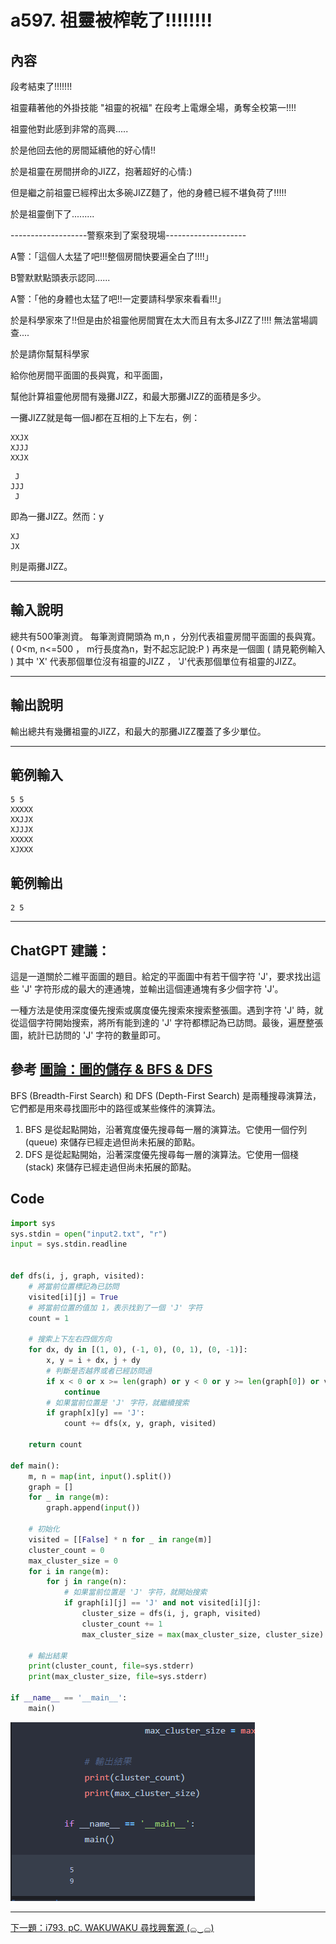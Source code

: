 # a597. 祖靈被榨乾了!!!!!!!!

## 內容

段考結束了!!!!!!!

祖靈藉著他的外掛技能 "祖靈的祝福" 在段考上電爆全場，勇奪全校第一!!!!

祖靈他對此感到非常的高興.....

於是他回去他的房間延續他的好心情!!

於是祖靈在房間拼命的JIZZ，抱著超好的心情:)

但是繼之前祖靈已經榨出太多碗JIZZ麵了，他的身體已經不堪負荷了!!!!!

於是祖靈倒下了.........

-------------------警察來到了案發現場--------------------

A警：「這個人太猛了吧!!!整個房間快要遍全白了!!!!」

B警默默點頭表示認同......

A警：「他的身體也太猛了吧!!一定要請科學家來看看!!!」

於是科學家來了!!但是由於祖靈他房間實在太大而且有太多JIZZ了!!!! 無法當場調查....

於是請你幫幫科學家

給你他房間平面圖的長與寬，和平面圖，

幫他計算祖靈他房間有幾攤JIZZ，和最大那攤JIZZ的面積是多少。

 一攤JIZZ就是每一個J都在互相的上下左右，例：

```
XXJX
XJJJ
XXJX 
```

```
 J
JJJ
 J
```

即為一攤JIZZ。然而：y

```
XJ
JX
```

則是兩攤JIZZ。 

---

## 輸入說明

總共有500筆測資。
每筆測資開頭為 m,n ，分別代表祖靈房間平面圖的長與寬。 ( 0<m, n<=500 ， m行長度為n，對不起忘記說:P )
再來是一個圖  ( 請見範例輸入 ) 
其中 'X' 代表那個單位沒有祖靈的JIZZ ， 'J'代表那個單位有祖靈的JIZZ。 

---

## 輸出說明

輸出總共有幾攤祖靈的JIZZ，和最大的那攤JIZZ覆蓋了多少單位。 

---

## 範例輸入

```
5 5
XXXXX
XXJJX
XJJJX
XXXXX
XJXXX
```

## 範例輸出

```
2 5
```

---

## ChatGPT 建議：

這是一道關於二維平面圖的題目。給定的平面圖中有若干個字符 'J'，要求找出這些 'J' 字符形成的最大的連通塊，並輸出這個連通塊有多少個字符 'J'。

一種方法是使用深度優先搜索或廣度優先搜索來搜索整張圖。遇到字符 'J' 時，就從這個字符開始搜索，將所有能到達的 'J' 字符都標記為已訪問。最後，遍歷整張圖，統計已訪問的 'J' 字符的數量即可。



## 參考  [圖論：圖的儲存 & BFS & DFS](https://youtu.be/aH6vyJW7hEo)

BFS (Breadth-First Search) 和 DFS (Depth-First Search) 是兩種搜尋演算法，它們都是用來尋找圖形中的路徑或某些條件的演算法。

1. BFS 是從起點開始，沿著寬度優先搜尋每一層的演算法。它使用一個佇列 (queue) 來儲存已經走過但尚未拓展的節點。
2. DFS 是從起點開始，沿著深度優先搜尋每一層的演算法。它使用一個棧 (stack) 來儲存已經走過但尚未拓展的節點。



## Code

```python
import sys
sys.stdin = open("input2.txt", "r")
input = sys.stdin.readline


def dfs(i, j, graph, visited):
    # 將當前位置標記為已訪問
    visited[i][j] = True
    # 將當前位置的值加 1，表示找到了一個 'J' 字符
    count = 1

    # 搜索上下左右四個方向
    for dx, dy in [(1, 0), (-1, 0), (0, 1), (0, -1)]:
        x, y = i + dx, j + dy
        # 判斷是否越界或者已經訪問過
        if x < 0 or x >= len(graph) or y < 0 or y >= len(graph[0]) or visited[x][y]:
            continue
        # 如果當前位置是 'J' 字符，就繼續搜索
        if graph[x][y] == 'J':
            count += dfs(x, y, graph, visited)

    return count

def main():
    m, n = map(int, input().split())
    graph = []
    for _ in range(m):
        graph.append(input())

    # 初始化
    visited = [[False] * n for _ in range(m)]
    cluster_count = 0
    max_cluster_size = 0
    for i in range(m):
        for j in range(n):
            # 如果當前位置是 'J' 字符，就開始搜索
            if graph[i][j] == 'J' and not visited[i][j]:
                cluster_size = dfs(i, j, graph, visited)
                cluster_count += 1
                max_cluster_size = max(max_cluster_size, cluster_size)

    # 輸出結果
    print(cluster_count, file=sys.stderr)
    print(max_cluster_size, file=sys.stderr)

if __name__ == '__main__':
    main()
```

![2_1](Picture/2_1.png)

---

[下一題：i793. pC. WAKUWAKU 尋找興奮源 (⌓‿⌓)](WAKUWAKU%20尋找興奮源%20(⌓‿⌓).md)
